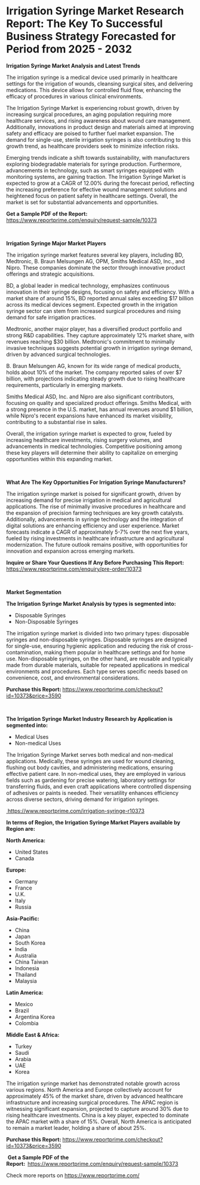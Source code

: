 <p><h1>Irrigation Syringe Market Research Report: The Key To Successful Business Strategy Forecasted for Period from 2025 - 2032</h1></p><p><strong>Irrigation Syringe Market Analysis and Latest Trends</strong></p>
<p><p>The irrigation syringe is a medical device used primarily in healthcare settings for the irrigation of wounds, cleansing surgical sites, and delivering medications. This device allows for controlled fluid flow, enhancing the efficacy of procedures in various clinical environments. </p><p>The Irrigation Syringe Market is experiencing robust growth, driven by increasing surgical procedures, an aging population requiring more healthcare services, and rising awareness about wound care management. Additionally, innovations in product design and materials aimed at improving safety and efficacy are poised to further fuel market expansion. The demand for single-use, sterile irrigation syringes is also contributing to this growth trend, as healthcare providers seek to minimize infection risks.</p><p>Emerging trends indicate a shift towards sustainability, with manufacturers exploring biodegradable materials for syringe production. Furthermore, advancements in technology, such as smart syringes equipped with monitoring systems, are gaining traction. The Irrigation Syringe Market is expected to grow at a CAGR of 12.00% during the forecast period, reflecting the increasing preference for effective wound management solutions and heightened focus on patient safety in healthcare settings. Overall, the market is set for substantial advancements and opportunities.</p></p>
<p><strong>Get a Sample PDF of the Report:&nbsp;</strong> <a href="https://www.reportprime.com/enquiry/request-sample/10373?utm_campaign=3227&utm_medium=2&utm_source=Github&utm_content=ia&utm_term=20032025&utm_id=irrigation-syringe">https://www.reportprime.com/enquiry/request-sample/10373</a></p>
<p>&nbsp;</p>
<p><strong>Irrigation Syringe Major Market Players</strong></p>
<p><p>The irrigation syringe market features several key players, including BD, Medtronic, B. Braun Melsungen AG, OPM, Smiths Medical ASD, Inc., and Nipro. These companies dominate the sector through innovative product offerings and strategic acquisitions.</p><p>BD, a global leader in medical technology, emphasizes continuous innovation in their syringe designs, focusing on safety and efficiency. With a market share of around 15%, BD reported annual sales exceeding $17 billion across its medical devices segment. Expected growth in the irrigation syringe sector can stem from increased surgical procedures and rising demand for safe irrigation practices.</p><p>Medtronic, another major player, has a diversified product portfolio and strong R&D capabilities. They capture approximately 12% market share, with revenues reaching $30 billion. Medtronic's commitment to minimally invasive techniques suggests potential growth in irrigation syringe demand, driven by advanced surgical technologies.</p><p>B. Braun Melsungen AG, known for its wide range of medical products, holds about 10% of the market. The company reported sales of over $7 billion, with projections indicating steady growth due to rising healthcare requirements, particularly in emerging markets.</p><p>Smiths Medical ASD, Inc. and Nipro are also significant contributors, focusing on quality and specialized product offerings. Smiths Medical, with a strong presence in the U.S. market, has annual revenues around $1 billion, while Nipro's recent expansions have enhanced its market visibility, contributing to a substantial rise in sales.</p><p>Overall, the irrigation syringe market is expected to grow, fueled by increasing healthcare investments, rising surgery volumes, and advancements in medical technologies. Competitive positioning among these key players will determine their ability to capitalize on emerging opportunities within this expanding market.</p></p>
<p>&nbsp;</p>
<p><strong>What Are The Key Opportunities For Irrigation Syringe Manufacturers?</strong></p>
<p><p>The irrigation syringe market is poised for significant growth, driven by increasing demand for precise irrigation in medical and agricultural applications. The rise of minimally invasive procedures in healthcare and the expansion of precision farming techniques are key growth catalysts. Additionally, advancements in syringe technology and the integration of digital solutions are enhancing efficiency and user experience. Market forecasts indicate a CAGR of approximately 5-7% over the next five years, fueled by rising investments in healthcare infrastructure and agricultural modernization. The future outlook remains positive, with opportunities for innovation and expansion across emerging markets.</p></p>
<p><strong>Inquire or Share Your Questions If Any Before Purchasing This Report:</strong> <a href="https://www.reportprime.com/enquiry/pre-order/10373?utm_campaign=3227&utm_medium=2&utm_source=Github&utm_content=ia&utm_term=20032025&utm_id=irrigation-syringe">https://www.reportprime.com/enquiry/pre-order/10373</a></p>
<p>&nbsp;</p>
<p><strong>Market Segmentation</strong></p>
<p><strong>The Irrigation Syringe Market Analysis by types is segmented into:</strong></p>
<p><ul><li>Disposable Syringes</li><li>Non-Disposable Syringes</li></ul></p>
<p><p>The irrigation syringe market is divided into two primary types: disposable syringes and non-disposable syringes. Disposable syringes are designed for single-use, ensuring hygienic application and reducing the risk of cross-contamination, making them popular in healthcare settings and for home use. Non-disposable syringes, on the other hand, are reusable and typically made from durable materials, suitable for repeated applications in medical environments and procedures. Each type serves specific needs based on convenience, cost, and environmental considerations.</p></p>
<p><strong>Purchase this Report:&nbsp;</strong><a href="https://www.reportprime.com/checkout?id=10373&price=3590&utm_campaign=3227&utm_medium=2&utm_source=Github&utm_content=ia&utm_term=20032025&utm_id=irrigation-syringe">https://www.reportprime.com/checkout?id=10373&price=3590</a></p>
<p>&nbsp;</p>
<p><strong>The Irrigation Syringe Market Industry Research by Application is segmented into:</strong></p>
<p><ul><li>Medical Uses</li><li>Non-medical Uses</li></ul></p>
<p><p>The Irrigation Syringe Market serves both medical and non-medical applications. Medically, these syringes are used for wound cleaning, flushing out body cavities, and administering medications, ensuring effective patient care. In non-medical uses, they are employed in various fields such as gardening for precise watering, laboratory settings for transferring fluids, and even craft applications where controlled dispensing of adhesives or paints is needed. Their versatility enhances efficiency across diverse sectors, driving demand for irrigation syringes.</p></p>
<p><a href="https://www.reportprime.com/irrigation-syringe-r10373?utm_campaign=3227&utm_medium=2&utm_source=Github&utm_content=ia&utm_term=20032025&utm_id=irrigation-syringe">&nbsp;https://www.reportprime.com/irrigation-syringe-r10373</a></p>
<p><strong>In terms of Region, the Irrigation Syringe Market Players available by Region are:</strong></p>
<p>
    <p> <strong> North America: </strong>
        <ul>
            <li>United States</li>
            <li>Canada</li>
        </ul>
        </p> 
    <p> <strong> Europe: </strong>
        <ul>
            <li>Germany</li>
            <li>France</li>
            <li>U.K.</li>
            <li>Italy</li>
            <li>Russia</li>
        </ul>
        </p> 
    <p> <strong> Asia-Pacific: </strong>
        <ul>
            <li>China</li>
            <li>Japan</li>
            <li>South Korea</li>
            <li>India</li>
            <li>Australia</li>
            <li>China Taiwan</li>
            <li>Indonesia</li>
            <li>Thailand</li>
            <li>Malaysia</li>
        </ul>
        </p> 
    <p> <strong> Latin America: </strong>
        <ul>
            <li>Mexico</li>
            <li>Brazil</li>
            <li>Argentina Korea</li>
            <li>Colombia</li>
        </ul>
        </p> 
    <p> <strong> Middle East & Africa: </strong>
        <ul>
            <li>Turkey</li>
            <li>Saudi</li>
            <li>Arabia</li>
            <li>UAE</li>
            <li>Korea</li>
        </ul>
    </p>
    </p>
<p><p>The irrigation syringe market has demonstrated notable growth across various regions. North America and Europe collectively account for approximately 45% of the market share, driven by advanced healthcare infrastructure and increasing surgical procedures. The APAC region is witnessing significant expansion, projected to capture around 30% due to rising healthcare investments. China is a key player, expected to dominate the APAC market with a share of 15%. Overall, North America is anticipated to remain a market leader, holding a share of about 25%.</p></p>
<p><strong>Purchase this Report: </strong><a href="https://www.reportprime.com/checkout?id=10373&price=3590&utm_campaign=3227&utm_medium=2&utm_source=Github&utm_content=ia&utm_term=20032025&utm_id=irrigation-syringe">https://www.reportprime.com/checkout?id=10373&price=3590</a></p>
<p>&nbsp;<strong>Get a Sample PDF of the Report:&nbsp;&nbsp;</strong><a href="https://www.reportprime.com/enquiry/request-sample/10373?utm_campaign=3227&utm_medium=2&utm_source=Github&utm_content=ia&utm_term=20032025&utm_id=irrigation-syringe">https://www.reportprime.com/enquiry/request-sample/10373</a></p>
<p><strong></strong></p>
<p>Check more reports on <a href="https://www.reportprime.com/?utm_campaign=3227&utm_medium=2&utm_source=Github&utm_content=ia&utm_term=20032025&utm_id=irrigation-syringe">https://www.reportprime.com/</a></p>